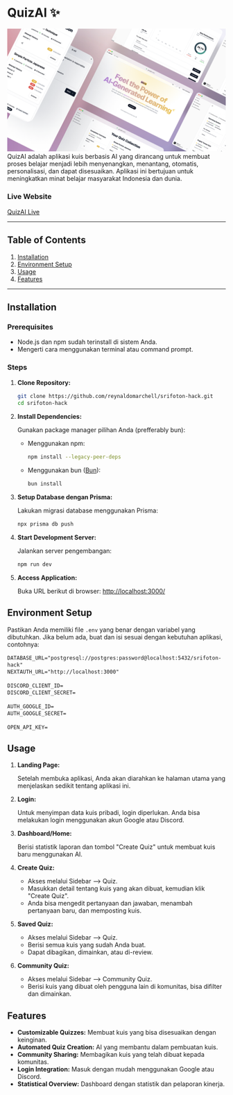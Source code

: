 # QuizAI ✨

![QuizAI](public/quizai.png)
QuizAI adalah aplikasi kuis berbasis AI yang dirancang untuk membuat proses belajar menjadi lebih menyenangkan, menantang, otomatis, personalisasi, dan dapat disesuaikan. Aplikasi ini bertujuan untuk meningkatkan minat belajar masyarakat Indonesia dan dunia.

### Live Website

[QuizAI Live](https://quizai.rey.mba/)

---

## Table of Contents

1. [Installation](#installation)
2. [Environment Setup](#environment-setup)
3. [Usage](#usage)
4. [Features](#features)

---

## Installation

### Prerequisites

- Node.js dan npm sudah terinstall di sistem Anda.
- Mengerti cara menggunakan terminal atau command prompt.

### Steps

1. **Clone Repository:**

   ```bash
   git clone https://github.com/reynaldomarchell/srifoton-hack.git
   cd srifoton-hack
   ```

2. **Install Dependencies:**

   Gunakan package manager pilihan Anda (prefferably bun):

   - Menggunakan npm:

     ```bash
     npm install --legacy-peer-deps
     ```

   - Menggunakan bun ([Bun](https://bun.sh/)):
     ```bash
     bun install
     ```

3. **Setup Database dengan Prisma:**

   Lakukan migrasi database menggunakan Prisma:

   ```bash
   npx prisma db push
   ```

4. **Start Development Server:**

   Jalankan server pengembangan:

   ```bash
   npm run dev
   ```

5. **Access Application:**

   Buka URL berikut di browser: [http://localhost:3000/](http://localhost:3000/)

## Environment Setup

Pastikan Anda memiliki file `.env` yang benar dengan variabel yang dibutuhkan. Jika belum ada, buat dan isi sesuai dengan kebutuhan aplikasi, contohnya:

```
DATABASE_URL="postgresql://postgres:password@localhost:5432/srifoton-hack"
NEXTAUTH_URL="http://localhost:3000"

DISCORD_CLIENT_ID=
DISCORD_CLIENT_SECRET=

AUTH_GOOGLE_ID=
AUTH_GOOGLE_SECRET=

OPEN_API_KEY=
```

## Usage

1. **Landing Page:**

   Setelah membuka aplikasi, Anda akan diarahkan ke halaman utama yang menjelaskan sedikit tentang aplikasi ini.

2. **Login:**

   Untuk menyimpan data kuis pribadi, login diperlukan. Anda bisa melakukan login menggunakan akun Google atau Discord.

3. **Dashboard/Home:**

   Berisi statistik laporan dan tombol "Create Quiz" untuk membuat kuis baru menggunakan AI.

4. **Create Quiz:**

   - Akses melalui Sidebar --> Quiz.
   - Masukkan detail tentang kuis yang akan dibuat, kemudian klik "Create Quiz".
   - Anda bisa mengedit pertanyaan dan jawaban, menambah pertanyaan baru, dan memposting kuis.

5. **Saved Quiz:**

   - Akses melalui Sidebar --> Quiz.
   - Berisi semua kuis yang sudah Anda buat.
   - Dapat dibagikan, dimainkan, atau di-review.

6. **Community Quiz:**

   - Akses melalui Sidebar --> Community Quiz.
   - Berisi kuis yang dibuat oleh pengguna lain di komunitas, bisa difilter dan dimainkan.

## Features

- **Customizable Quizzes:** Membuat kuis yang bisa disesuaikan dengan keinginan.
- **Automated Quiz Creation:** AI yang membantu dalam pembuatan kuis.
- **Community Sharing:** Membagikan kuis yang telah dibuat kepada komunitas.
- **Login Integration:** Masuk dengan mudah menggunakan Google atau Discord.
- **Statistical Overview:** Dashboard dengan statistik dan pelaporan kinerja.
